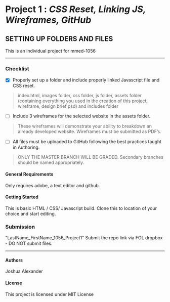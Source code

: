 # **Project 1** : _CSS Reset, Linking JS, Wireframes, GitHub_
## SETTING UP FOLDERS AND FILES

This is an individual project for mmed-1056
- - - - 
### Checklist
- [x] Properly set up a folder and include properly linked Javascript ﬁle and CSS reset.
> index.html, images folder, css folder, js folder, assets folder (containing everything you used in the creation of this project, wireframe, design brief psd) and includes folder
- [ ] Include 3 wireframes for the selected website in the assets folder. 
>  These wireframes will demonstrate your ability to breakdown an already developed website. Wireframes must be submitted as PDF’s. 
- [ ] All ﬁles must be uploaded to GitHub following the best practices taught in Authoring.
> ONLY THE MASTER BRANCH WILL BE GRADED. Secondary branches should be named appropriately.

#### General Requirements
Only requires adobe, a text editor and github.

#### Getting Started
This is basic HTML / CSS/ Javascript build.
Clone this to location of your choice and start editing.

### Submission
"LastName\_FirstName\_1056\_Project1"
Submit the repo link via FOL dropbox - DO NOT submit ﬁles. 
  - - - -
#### Authors
Joshua Alexander

#### License
This project is licensed under MIT License


